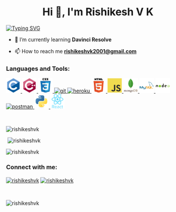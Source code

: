 <h1 align="center">Hi 👋, I'm Rishikesh V K</h1>

[![Typing SVG](https://readme-typing-svg.herokuapp.com?color=%23FFFFFF&size=40&center=true&width=1600&lines=Developer;Designer;Cybersecurity+Enthusiast;Freelancer)](https://git.io/typing-svg)


- 🌱 I’m currently learning **Davinci Resolve**

- 📫 How to reach me **rishikeshvk2001@gmail.com**

<h3 align="left">Languages and Tools:</h3>
<p align="left"> <a href="https://www.cprogramming.com/" target="_blank"> <img src="https://raw.githubusercontent.com/devicons/devicon/master/icons/c/c-original.svg" alt="c" width="40" height="40"/> </a> <a href="https://www.w3schools.com/cpp/" target="_blank"> <img src="https://raw.githubusercontent.com/devicons/devicon/master/icons/cplusplus/cplusplus-original.svg" alt="cplusplus" width="40" height="40"/> </a> <a href="https://www.w3schools.com/css/" target="_blank"> <img src="https://raw.githubusercontent.com/devicons/devicon/master/icons/css3/css3-original-wordmark.svg" alt="css3" width="40" height="40"/> </a> <a href="https://git-scm.com/" target="_blank"> <img src="https://www.vectorlogo.zone/logos/git-scm/git-scm-icon.svg" alt="git" width="40" height="40"/> </a> <a href="https://heroku.com" target="_blank"> <img src="https://www.vectorlogo.zone/logos/heroku/heroku-icon.svg" alt="heroku" width="40" height="40"/> </a> <a href="https://www.w3.org/html/" target="_blank"> <img src="https://raw.githubusercontent.com/devicons/devicon/master/icons/html5/html5-original-wordmark.svg" alt="html5" width="40" height="40"/> </a> <a href="https://developer.mozilla.org/en-US/docs/Web/JavaScript" target="_blank"> <img src="https://raw.githubusercontent.com/devicons/devicon/master/icons/javascript/javascript-original.svg" alt="javascript" width="40" height="40"/> </a> <a href="https://www.mongodb.com/" target="_blank"> <img src="https://raw.githubusercontent.com/devicons/devicon/master/icons/mongodb/mongodb-original-wordmark.svg" alt="mongodb" width="40" height="40"/> </a> <a href="https://www.mysql.com/" target="_blank"> <img src="https://raw.githubusercontent.com/devicons/devicon/master/icons/mysql/mysql-original-wordmark.svg" alt="mysql" width="40" height="40"/> </a> <a href="https://nodejs.org" target="_blank"> <img src="https://raw.githubusercontent.com/devicons/devicon/master/icons/nodejs/nodejs-original-wordmark.svg" alt="nodejs" width="40" height="40"/> </a> <a href="https://postman.com" target="_blank"> <img src="https://www.vectorlogo.zone/logos/getpostman/getpostman-icon.svg" alt="postman" width="40" height="40"/> </a> <a href="https://www.python.org" target="_blank"> <img src="https://raw.githubusercontent.com/devicons/devicon/master/icons/python/python-original.svg" alt="python" width="40" height="40"/> </a> <a href="https://reactjs.org/" target="_blank"> <img src="https://raw.githubusercontent.com/devicons/devicon/master/icons/react/react-original-wordmark.svg" alt="react" width="40" height="40"/> </a> </p>

<br>

<p><img src="https://github-readme-stats.vercel.app/api/top-langs?username=rishikeshvk&show_icons=true&theme=dark&locale=en&layout=compact" alt="rishikeshvk" /></p>


<p>&nbsp;<img src="https://github-readme-stats.vercel.app/api?username=rishikeshvk&show_icons=true&theme=dark&locale=en" alt="rishikeshvk" /></p>


<p><img src="https://github-readme-streak-stats.herokuapp.com/?user=rishikeshvk&theme=dark" alt="rishikeshvk" /></p>

<h3 align="left">Connect with me:</h3>
<p align="left">
<a href="https://linkedin.com/in/rishikeshvk" target="blank"><img align="center" src="https://raw.githubusercontent.com/rahuldkjain/github-profile-readme-generator/master/src/images/icons/Social/linked-in-alt.svg" alt="rishikeshvk" height="30" width="40" /></a>
<a href="https://stackoverflow.com/users/rishikeshvk" target="blank"><img align="center" src="https://raw.githubusercontent.com/rahuldkjain/github-profile-readme-generator/master/src/images/icons/Social/stack-overflow.svg" alt="rishikeshvk" height="30" width="40" /></a>
</p>

<br>

<p align="left"> <img src="https://komarev.com/ghpvc/?username=rishikeshvk&label=Profile%20views&color=8cafc5&style=flat" alt="rishikeshvk" /> </p>
